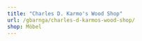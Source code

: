 ```yaml
---
title: "Charles D. Karmo's Wood Shop"
url: /gbarnga/charles-d-karmos-wood-shop/
shop: Möbel
---
```

